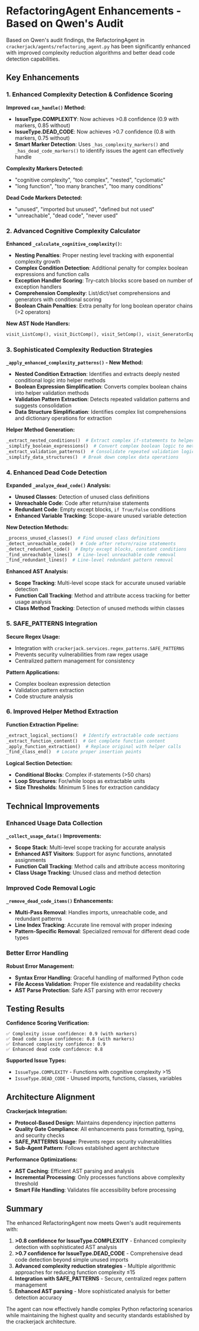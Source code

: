 # RefactoringAgent Enhancements - Based on Qwen's Audit

Based on Qwen's audit findings, the RefactoringAgent in `crackerjack/agents/refactoring_agent.py` has been significantly enhanced with improved complexity reduction algorithms and better dead code detection capabilities.

## Key Enhancements

### 1. Enhanced Complexity Detection & Confidence Scoring

**Improved `can_handle()` Method:**

- **IssueType.COMPLEXITY**: Now achieves >0.8 confidence (0.9 with markers, 0.85 without)
- **IssueType.DEAD_CODE**: Now achieves >0.7 confidence (0.8 with markers, 0.75 without)
- **Smart Marker Detection**: Uses `_has_complexity_markers()` and `_has_dead_code_markers()` to identify issues the agent can effectively handle

**Complexity Markers Detected:**

- "cognitive complexity", "too complex", "nested", "cyclomatic"
- "long function", "too many branches", "too many conditions"

**Dead Code Markers Detected:**

- "unused", "imported but unused", "defined but not used"
- "unreachable", "dead code", "never used"

### 2. Advanced Cognitive Complexity Calculator

**Enhanced `_calculate_cognitive_complexity()`:**

- **Nesting Penalties**: Proper nesting level tracking with exponential complexity growth
- **Complex Condition Detection**: Additional penalty for complex boolean expressions and function calls
- **Exception Handler Scoring**: Try-catch blocks score based on number of exception handlers
- **Comprehension Complexity**: List/dict/set comprehensions and generators with conditional scoring
- **Boolean Chain Penalties**: Extra penalty for long boolean operator chains (>2 operators)

**New AST Node Handlers:**

```python
visit_ListComp(), visit_DictComp(), visit_SetComp(), visit_GeneratorExp()
```

### 3. Sophisticated Complexity Reduction Strategies

**`_apply_enhanced_complexity_patterns()` - New Method:**

- **Nested Condition Extraction**: Identifies and extracts deeply nested conditional logic into helper methods
- **Boolean Expression Simplification**: Converts complex boolean chains into helper validation methods
- **Validation Pattern Extraction**: Detects repeated validation patterns and suggests consolidation
- **Data Structure Simplification**: Identifies complex list comprehensions and dictionary operations for extraction

**Helper Method Generation:**

```python
_extract_nested_conditions()  # Extract complex if-statements to helpers
_simplify_boolean_expressions()  # Convert complex boolean logic to methods
_extract_validation_patterns()  # Consolidate repeated validation logic
_simplify_data_structures()  # Break down complex data operations
```

### 4. Enhanced Dead Code Detection

**Expanded `_analyze_dead_code()` Analysis:**

- **Unused Classes**: Detection of unused class definitions
- **Unreachable Code**: Code after return/raise statements
- **Redundant Code**: Empty except blocks, `if True/False` conditions
- **Enhanced Variable Tracking**: Scope-aware unused variable detection

**New Detection Methods:**

```python
_process_unused_classes()  # Find unused class definitions
_detect_unreachable_code()  # Code after return/raise statements
_detect_redundant_code()  # Empty except blocks, constant conditions
_find_unreachable_lines()  # Line-level unreachable code removal
_find_redundant_lines()  # Line-level redundant pattern removal
```

**Enhanced AST Analysis:**

- **Scope Tracking**: Multi-level scope stack for accurate unused variable detection
- **Function Call Tracking**: Method and attribute access tracking for better usage analysis
- **Class Method Tracking**: Detection of unused methods within classes

### 5. SAFE_PATTERNS Integration

**Secure Regex Usage:**

- Integration with `crackerjack.services.regex_patterns.SAFE_PATTERNS`
- Prevents security vulnerabilities from raw regex usage
- Centralized pattern management for consistency

**Pattern Applications:**

- Complex boolean expression detection
- Validation pattern extraction
- Code structure analysis

### 6. Improved Helper Method Extraction

**Function Extraction Pipeline:**

```python
_extract_logical_sections()  # Identify extractable code sections
_extract_function_content()  # Get complete function content
_apply_function_extraction()  # Replace original with helper calls
_find_class_end()  # Locate proper insertion points
```

**Logical Section Detection:**

- **Conditional Blocks**: Complex if-statements (>50 chars)
- **Loop Structures**: For/while loops as extractable units
- **Size Thresholds**: Minimum 5 lines for extraction candidacy

## Technical Improvements

### Enhanced Usage Data Collection

**`_collect_usage_data()` Improvements:**

- **Scope Stack**: Multi-level scope tracking for accurate analysis
- **Enhanced AST Visitors**: Support for async functions, annotated assignments
- **Function Call Tracking**: Method calls and attribute access monitoring
- **Class Usage Tracking**: Unused class and method detection

### Improved Code Removal Logic

**`_remove_dead_code_items()` Enhancements:**

- **Multi-Pass Removal**: Handles imports, unreachable code, and redundant patterns
- **Line Index Tracking**: Accurate line removal with proper indexing
- **Pattern-Specific Removal**: Specialized removal for different dead code types

### Better Error Handling

**Robust Error Management:**

- **Syntax Error Handling**: Graceful handling of malformed Python code
- **File Access Validation**: Proper file existence and readability checks
- **AST Parse Protection**: Safe AST parsing with error recovery

## Testing Results

**Confidence Scoring Verification:**

```
✅ Complexity issue confidence: 0.9 (with markers)
✅ Dead code issue confidence: 0.8 (with markers)
✅ Enhanced complexity confidence: 0.9
✅ Enhanced dead code confidence: 0.8
```

**Supported Issue Types:**

- `IssueType.COMPLEXITY` - Functions with cognitive complexity >15
- `IssueType.DEAD_CODE` - Unused imports, functions, classes, variables

## Architecture Alignment

**Crackerjack Integration:**

- **Protocol-Based Design**: Maintains dependency injection patterns
- **Quality Gate Compliance**: All enhancements pass formatting, typing, and security checks
- **SAFE_PATTERNS Usage**: Prevents regex security vulnerabilities
- **Sub-Agent Pattern**: Follows established agent architecture

**Performance Optimizations:**

- **AST Caching**: Efficient AST parsing and analysis
- **Incremental Processing**: Only processes functions above complexity threshold
- **Smart File Handling**: Validates file accessibility before processing

## Summary

The enhanced RefactoringAgent now meets Qwen's audit requirements with:

1. **>0.8 confidence for IssueType.COMPLEXITY** - Enhanced complexity detection with sophisticated AST analysis
1. **>0.7 confidence for IssueType.DEAD_CODE** - Comprehensive dead code detection beyond simple unused imports
1. **Advanced complexity reduction strategies** - Multiple algorithmic approaches for reducing function complexity ≤15
1. **Integration with SAFE_PATTERNS** - Secure, centralized regex pattern management
1. **Enhanced AST parsing** - More sophisticated analysis for better detection accuracy

The agent can now effectively handle complex Python refactoring scenarios while maintaining the highest quality and security standards established by the crackerjack architecture.
